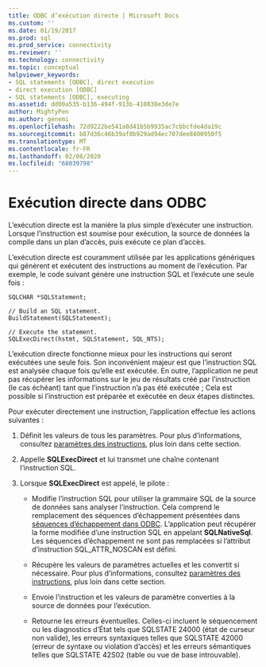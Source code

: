 ```yaml
---
title: ODBC d’exécution directe | Microsoft Docs
ms.custom: ''
ms.date: 01/19/2017
ms.prod: sql
ms.prod_service: connectivity
ms.reviewer: ''
ms.technology: connectivity
ms.topic: conceptual
helpviewer_keywords:
- SQL statements [ODBC], direct execution
- direct execution [ODBC]
- SQL statements [ODBC], executing
ms.assetid: dd00a535-b136-494f-913b-410838e3de7e
author: MightyPen
ms.author: genemi
ms.openlocfilehash: 72d9222be541a8d41b5b9935ac7cbbcfde4da19c
ms.sourcegitcommit: b87d36c46b39af8b929ad94ec707dee8800950f5
ms.translationtype: MT
ms.contentlocale: fr-FR
ms.lasthandoff: 02/08/2020
ms.locfileid: "68039798"
---
```

# <a name="direct-execution-odbc"></a>Exécution directe dans ODBC
L’exécution directe est la manière la plus simple d’exécuter une instruction. Lorsque l’instruction est soumise pour exécution, la source de données la compile dans un plan d’accès, puis exécute ce plan d’accès.  
  
 L’exécution directe est couramment utilisée par les applications génériques qui génèrent et exécutent des instructions au moment de l’exécution. Par exemple, le code suivant génère une instruction SQL et l’exécute une seule fois :  
  
```  
SQLCHAR *SQLStatement;  
  
// Build an SQL statement.  
BuildStatement(SQLStatement);  
  
// Execute the statement.  
SQLExecDirect(hstmt, SQLStatement, SQL_NTS);  
```  
  
 L’exécution directe fonctionne mieux pour les instructions qui seront exécutées une seule fois. Son inconvénient majeur est que l’instruction SQL est analysée chaque fois qu’elle est exécutée. En outre, l’application ne peut pas récupérer les informations sur le jeu de résultats créé par l’instruction (le cas échéant) tant que l’instruction n’a pas été exécutée ; Cela est possible si l’instruction est préparée et exécutée en deux étapes distinctes.  
  
 Pour exécuter directement une instruction, l’application effectue les actions suivantes :  
  
1.  Définit les valeurs de tous les paramètres. Pour plus d’informations, consultez [paramètres des instructions](../../../odbc/reference/develop-app/statement-parameters.md), plus loin dans cette section.  
  
2.  Appelle **SQLExecDirect** et lui transmet une chaîne contenant l’instruction SQL.  
  
3.  Lorsque **SQLExecDirect** est appelé, le pilote :  
  
    -   Modifie l’instruction SQL pour utiliser la grammaire SQL de la source de données sans analyser l’instruction. Cela comprend le remplacement des séquences d’échappement présentées dans [séquences d’échappement dans ODBC](../../../odbc/reference/develop-app/escape-sequences-in-odbc.md). L’application peut récupérer la forme modifiée d’une instruction SQL en appelant **SQLNativeSql**. Les séquences d’échappement ne sont pas remplacées si l’attribut d’instruction SQL_ATTR_NOSCAN est défini.  
  
    -   Récupère les valeurs de paramètres actuelles et les convertit si nécessaire. Pour plus d’informations, consultez [paramètres des instructions](../../../odbc/reference/develop-app/statement-parameters.md), plus loin dans cette section.  
  
    -   Envoie l’instruction et les valeurs de paramètre converties à la source de données pour l’exécution.  
  
    -   Retourne les erreurs éventuelles. Celles-ci incluent le séquencement ou les diagnostics d’État tels que SQLSTATE 24000 (état de curseur non valide), les erreurs syntaxiques telles que SQLSTATE 42000 (erreur de syntaxe ou violation d’accès) et les erreurs sémantiques telles que SQLSTATE 42S02 (table ou vue de base introuvable).
